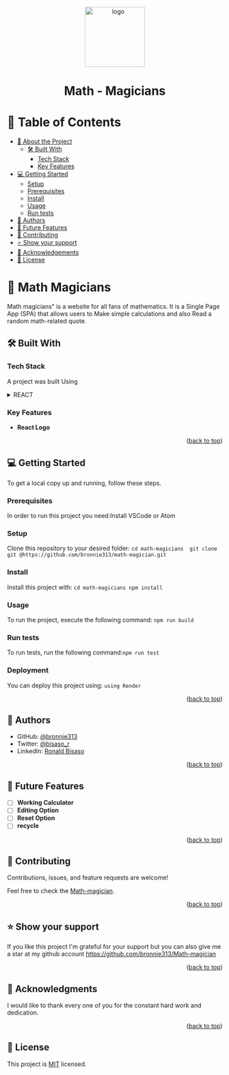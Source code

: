 <a name="readme-top"></a>

<!--
HOW TO USE:
This is an example of how you may give instructions on setting up your project locally.

Modify this file to match your project and remove sections that don't apply.

REQUIRED SECTIONS:
- Table of Contents
- About the Project
  - Built With
  - Live Demo
- Getting Started
- Authors
- Future Features
- Contributing
- Show your support
- Acknowledgements
- License

OPTIONAL SECTIONS:
- FAQ

After you're finished please remove all the comments and instructions!
-->

<div align="center">
  <!-- You are encouraged to replace this logo with your own! Otherwise you can also remove it. -->
  <img src="https://encrypted-tbn0.gstatic.com/images?q=tbn:ANd9GcR_Wz6NHkNeHYvPD_DxSCvTVI0AjhL4RaX_0g&usqp=CAU" alt="logo" width="140"  height="auto" />
  <br/>

  # Math - Magicians

</div>

<!-- TABLE OF CONTENTS -->

# 📗 Table of Contents

- [📖 About the Project](#about-project)
  - [🛠 Built With](#built-with)
    - [Tech Stack](#tech-stack)
    - [Key Features](#key-features)
- [💻 Getting Started](#getting-started)
  - [Setup](#setup)
  - [Prerequisites](#prerequisites)
  - [Install](#install)
  - [Usage](#usage)
  - [Run tests](#run-tests)
- [👥 Authors](#authors)
- [🔭 Future Features](#future-features)
- [🤝 Contributing](#contributing)
- [⭐️ Show your support](#support)
- [🙏 Acknowledgements](#acknowledgements)
- [📝 License](#license)

<!-- PROJECT DESCRIPTION -->

# 📖 Math Magicians<a name="about-project"></a>

Math magicians" is a website for all fans of mathematics. It is a Single Page App (SPA) that allows users to Make simple calculations and also Read a random math-related quote.

## 🛠 Built With <a name="built-with"></a>

### Tech Stack <a name="tech-stack"></a>
A project was built Using

<details>
  <summary>REACT</summary>
  <ul>
    <li><a href="https://reactjs.org/">React.js</a></li>
  </ul>
</details>


### Key Features <a name="key-features"></a>

- **React Logo**

<p align="right">(<a href="#readme-top">back to top</a>)</p>

<!-- LIVE DEMO 

## 🚀 Live Demo <a name="live-demo"></a>

- [See WEB here](https://bronnie313.github.io/Leader-Board/dist/)

<p align="right">(<a href="#readme-top">back to top</a>)</p> -->

<!-- GETTING STARTED -->

## 💻 Getting Started <a name="getting-started"></a>

To get a local copy up and running, follow these steps.

### Prerequisites

In order to run this project you need:Install VSCode or Atom

<!--
Example command:

```sh
 gem install rails
```
 -->

### Setup

Clone this repository to your desired folder: ` cd math-magicians  git clone git @https://github.com/bronnie313/math-magician.git `

### Install

Install this project with: ` cd math-magicians npm install `

<!--
Example command:

```sh
  cd my-project
  gem install
```
--->

### Usage

To run the project, execute the following command: ` npm run build `

<!--
Example command:

```sh
  rails server
```
--->

### Run tests

To run tests, run the following command:` npm run test `

<!--
Example command:

```sh
  bin/rails test test/models/article_test.rb
```
--->

### Deployment

You can deploy this project using: ` using Render  `

<!--
Example:

```sh

```
 -->

<p align="right">(<a href="#readme-top">back to top</a>)</p>

<!-- AUTHORS -->

## 👥 Authors <a name="authors"></a>

- GitHub: [@bronnie313](https://github.com/bronnie313)
- Twitter: [@bisaso_r](https://twitter.com/bisaso_r)
- LinkedIn: [Ronald Bisaso](https://linkedin.com/in/BisasoRonald)

<p align="right">(<a href="#readme-top">back to top</a>)</p>

<!-- FUTURE FEATURES -->

## 🔭 Future Features <a name="future-features"></a>
- [ ] **Working Calculator**
- [ ] **Editing Option**
- [ ] **Reset Option**
- [ ] **recycle**

<p align="right">(<a href="#readme-top">back to top</a>)</p>

<!-- CONTRIBUTING -->

## 🤝 Contributing <a name="contributing"></a>

Contributions, issues, and feature requests are welcome!

Feel free to check the [Math-magician](https://github.com/bronnie313/Math-magician/issues).

<p align="right">(<a href="#readme-top">back to top</a>)</p>

<!-- SUPPORT -->

## ⭐️ Show your support <a name="support"></a>

If you like this project I'm grateful for your support but you can also give me a star at my github account
https://github.com/bronnie313/Math-magician


<p align="right">(<a href="#readme-top">back to top</a>)</p>

<!-- ACKNOWLEDGEMENTS -->

## 🙏 Acknowledgments <a name="acknowledgements"></a>


I would like to thank every one of you for the constant hard work and dedication.

<p align="right">(<a href="#readme-top">back to top</a>)</p>


<!-- LICENSE -->

## 📝 License <a name="license"></a>

This project is [MIT](https://github.com/bronnie313/Math-magician/blob/main/LICENSE) licensed.
